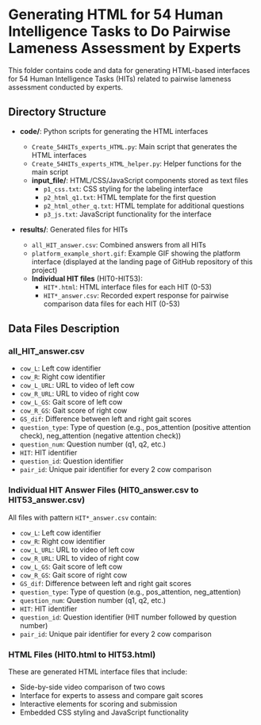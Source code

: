 # Generating HTML for 54 Human Intelligence Tasks to Do Pairwise Lameness Assessment by Experts

This folder contains code and data for generating HTML-based interfaces for 54 Human Intelligence Tasks (HITs) related to pairwise lameness assessment conducted by experts.

## Directory Structure

- **code/**: Python scripts for generating the HTML interfaces
  - `Create_54HITs_experts_HTML.py`: Main script that generates the HTML interfaces
  - `Create_54HITs_experts_HTML_helper.py`: Helper functions for the main script
  - **input_file/**: HTML/CSS/JavaScript components stored as text files
    - `p1_css.txt`: CSS styling for the labeling interface
    - `p2_html_q1.txt`: HTML template for the first question
    - `p2_html_other_q.txt`: HTML template for additional questions
    - `p3_js.txt`: JavaScript functionality for the interface

- **results/**: Generated files for HITs
  - `all_HIT_answer.csv`: Combined answers from all HITs
  - `platform_example_short.gif`: Example GIF showing the platform interface (displayed at the landing page of GitHub repository of this project)
  - **Individual HIT files** (HIT0-HIT53):
    - `HIT*.html`: HTML interface files for each HIT (0-53)
    - `HIT*_answer.csv`: Recorded expert response for pairwise comparison data files for each HIT (0-53)

## Data Files Description

### all_HIT_answer.csv
- `cow_L`: Left cow identifier
- `cow_R`: Right cow identifier
- `cow_L_URL`: URL to video of left cow
- `cow_R_URL`: URL to video of right cow
- `cow_L_GS`: Gait score of left cow
- `cow_R_GS`: Gait score of right cow
- `GS_dif`: Difference between left and right gait scores
- `question_type`: Type of question (e.g., pos_attention (positive attention check), neg_attention (negative attention check))
- `question_num`: Question number (q1, q2, etc.)
- `HIT`: HIT identifier
- `question_id`: Question identifier
- `pair_id`: Unique pair identifier for every 2 cow comparison

### Individual HIT Answer Files (HIT0_answer.csv to HIT53_answer.csv)
All files with pattern `HIT*_answer.csv` contain:
- `cow_L`: Left cow identifier
- `cow_R`: Right cow identifier
- `cow_L_URL`: URL to video of left cow
- `cow_R_URL`: URL to video of right cow
- `cow_L_GS`: Gait score of left cow
- `cow_R_GS`: Gait score of right cow
- `GS_dif`: Difference between left and right gait scores
- `question_type`: Type of question (e.g., pos_attention, neg_attention)
- `question_num`: Question number (q1, q2, etc.)
- `HIT`: HIT identifier
- `question_id`: Question identifier (HIT number followed by question number)
- `pair_id`: Unique pair identifier for every 2 cow comparison

### HTML Files (HIT0.html to HIT53.html)
These are generated HTML interface files that include:
- Side-by-side video comparison of two cows
- Interface for experts to assess and compare gait scores
- Interactive elements for scoring and submission
- Embedded CSS styling and JavaScript functionality
